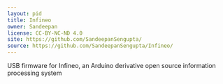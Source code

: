 ```yaml
---
layout: pid
title: Infineo
owner: Sandeepan
license: CC-BY-NC-ND 4.0
site: https://github.com/SandeepanSengupta/
source: https://github.com/SandeepanSengupta/Infineo/
---
```

USB firmware for Infineo, an Arduino derivative open source information processing system
